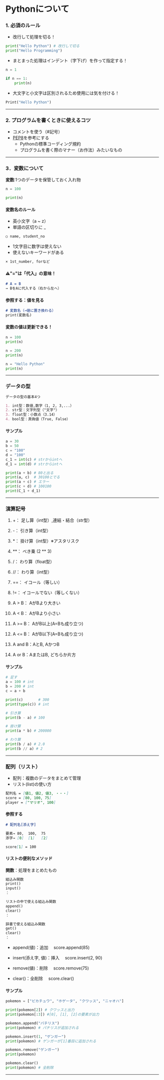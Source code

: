 # Pythonについて

### 1. 必須のルール
- 改行して処理を切る！

```python
print("Hello Python") # 改行して切る
print("Hello Programming")
```


- まとまった処理はインデント（字下げ）を作って指定する！
```python
n = 1

if n == 1:
    print(n)
```
- 大文字と小文字は区別されるため使用には気を付ける！
```python
Print("Hello Python")
```

---

### 2. プログラムを書くときに使えるコツ

- コメントを使う（#記号）
- [PEP8](https://pep8-ja.readthedocs.io/ja/latest/)を参考にする
    - Pythonの標準コーディング規約
    - プログラムを書く際のマナー（お作法）みたいなもの

---

### 3．変数について

__変数__:1つのデータを保管しておく入れ物
```python
n = 100

print(n)
```

#### 変数名のルール
- 英小文字（a ~ z）
- 単語の区切りに _
```md
○ name, student_no
```
- 1文字目に数字は使えない
- 使えないキーワードがある
```md
× 1st_number, forなど
```

#### ⚠️"="は「代入」の意味！
```md
# A = B
→ BをAに代入する（右から左へ）
```

#### 参照する：値を見る
```md
# 変数名（→値に置き換わる）
print(変数名)
```

#### 変数の値は更新できる！
```python
n = 100
print(n)

n = 200
print(n)

n = "Hello Python"
print(n)
```

---

### データの型

```md
データの型の基本4つ

1. int型：数値,数字（1, 2, 3,...）
2. str型：文字列型（"文字"）
3. float型：小数点（3.14）
4. bool型：真偽値（True, False）
```
#### サンプル
```python
a = 30
b = 50
c = "100"
d = "100"
c_1 = int(c) # strからintへ
d_1 = int(d) # strからintへ

print(a + b) # 80と出る
print(a, c)  # 30100とでる
print(a + c) # エラー
print(c + d) # 100100
print(C_1 + d_1)
```

---

### 演算記号
1. +： 足し算（int型）,連結・結合（str型）

2. -： 引き算（int型）

3. *： 掛け算（int型）※アスタリスク

4. **： べき乗 (2 ** 3)

5. /： わり算（float型）

6. //： わり算（int型）

7. ==： イコール（等しい）

8. !=： イコールでない（等しくない）

9. A > B： AがBより大きい

10. A < B： AがBより小さい

11. A >= B： AがB以上(A=Bも成り立つ)

12. A <= B： AがB以下(A=Bも成り立つ)

13. A and B：AとB, AかつB

14. A or B：AまたはB, どちらか片方

#### サンプル
```python
# 足す
a = 100 # int
b = 200 # int
c = a + b

print(c)       # 300
print(type(c)) # int

# 引き算
print(b - a) # 100

# 掛け算
print(a * b) # 200000

# わり算
print(b / a) # 2.0
print(b // a) # 2
```

---

### 配列（リスト）
- 配列：複数のデータをまとめて管理
- リスト(list)の使い方

```md
配列名 = [値1, 値2, 値3, ・・・]
score = [80, 100, 75]
player = ["マリオ", 100]
```

#### 参照する
```md
# 配列名[添え字]

要素→ 80,  100,  75
添字→ [0]  [1]   [2]

score[1] = 100
```

#### リストの便利なメソッド
**関数**：処理をまとめたもの
```md
組込み関数
print()
input()
：

リストの中で使える組込み関数
append()
clear()
：

辞書で使える組込み関数
get()
clear()
：
```

- append(値)：追加
　score.append(85)

- insert(添え字, 値)：挿入
　score.insert(2, 90)

- remove(値)：削除
　score.remove(75)

- clear()：全削除
　score.clear()

#### サンプル
```python
pokemon = ["ピカチュウ", "ホゲータ", "クワッス", "ニャオハ"]

print(pokemon[2]) # クワッスと出力
print(pokemon[:3]) #[0], [1], [2]の要素が出力

pokemon.append("パチリス")
print(pokemon) # パチリスが追加される

pokemon.insert(1, "ゲンガー")
print(pokemon) # ゲンガーが[1]番目に追加される

pokemon.remove("ゲンガー")
print(pokemon)

pokemon.clear()
print(pokemon) # 全削除
```

---
